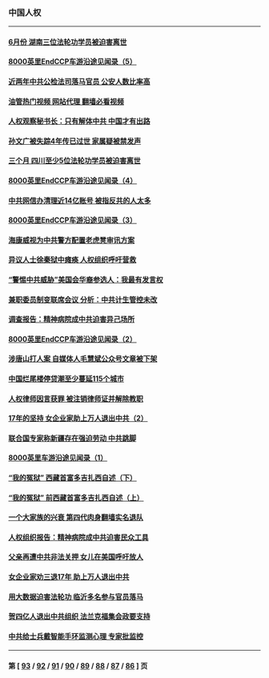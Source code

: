 ### 中国人权
---
#### [6月份 湖南三位法轮功学员被迫害离世](../../pages/ncid278/n13807730.md?08230445) 
#### [8000英里EndCCP车游沿途见闻录（5）](../../pages/ncid278/n13807745.md?08230445) 
#### [近两年中共公检法司落马官员 公安人数比率高](../../pages/ncid278/n13807094.md?08230445) 
#### [油管热门视频 网站代理 翻墙必看视频](http://209.222.30.114:81/youtube.html?08230445)
#### [人权观察秘书长：只有解体中共 中国才有出路](../../pages/ncid278/n13807770.md?08230445) 
#### [孙文广被失踪4年传已过世 家属疑被禁发声](../../pages/ncid278/n13807343.md?08230445) 
#### [三个月 四川至少5位法轮功学员被迫害离世](../../pages/ncid278/n13807221.md?08230445) 
#### [8000英里EndCCP车游沿途见闻录（4）](../../pages/ncid278/n13805546.md?08230445) 
#### [中共网信办清理近14亿账号 被指反共的人太多](../../pages/ncid278/n13806772.md?08230445) 
#### [8000英里EndCCP车游沿途见闻录（3）](../../pages/ncid278/n13805468.md?08230445) 
#### [海康威视为中共警方配置老虎凳审讯方案](../../pages/ncid278/n13798469.md?08230445) 
#### [异议人士徐秦狱中瘫痪 人权组织呼吁营救](../../pages/ncid278/n13806665.md?08230445) 
#### [“警惕中共威胁”美国会华裔参选人：我最有发言权](../../pages/ncid278/n13806422.md?08230445) 
#### [兼职委员制变联席会议 分析：中共计生管控未改](../../pages/ncid278/n13806395.md?08230445) 
#### [调查报告：精神病院成中共迫害异己场所](../../pages/ncid278/n13806163.md?08230445) 
#### [8000英里EndCCP车游沿途见闻录（2）](../../pages/ncid278/n13805436.md?08230445) 
#### [涉唐山打人案 自媒体人毛慧斌公众号文章被下架](../../pages/ncid278/n13806105.md?08230445) 
#### [中国烂尾楼停贷潮至少蔓延115个城市](../../pages/ncid278/n13805842.md?08230445) 
#### [人权律师因言获罪 被注销律师证并解除教职](../../pages/ncid278/n13805685.md?08230445) 
#### [17年的坚持 女企业家助上万人退出中共（2）](../../pages/ncid278/n13804755.md?08230445) 
#### [联合国专家称新疆存在强迫劳动 中共跳脚](../../pages/ncid278/n13805421.md?08230445) 
#### [8000英里车游沿途见闻录（1）](../../pages/ncid278/n13804859.md?08230445) 
#### [“我的冤狱” 西藏首富多吉扎西自述（下）](../../pages/ncid278/n13805367.md?08230445) 
#### [“我的冤狱” 前西藏首富多吉扎西自述（上）](../../pages/ncid278/n13805057.md?08230445) 
#### [一个大家族的兴衰 第四代肉身翻墙实名退队](../../pages/ncid278/n13804661.md?08230445) 
#### [人权组织报告：精神病院成中共迫害民众工具](../../pages/ncid278/n13804311.md?08230445) 
#### [父亲再遭中共非法关押 女儿在美国呼吁放人](../../pages/ncid278/n13804643.md?08230445) 
#### [女企业家劝三退17年 助上万人退出中共](../../pages/ncid278/n13803984.md?08230445) 
#### [用大数据迫害法轮功 临沂多名参与官员落马](../../pages/ncid278/n13803374.md?08230445) 
#### [贺四亿人退出中共组织 法兰克福集会政要支持](../../pages/ncid278/n13803117.md?08230445) 
#### [中共给士兵戴智能手环监测心理 专家批监控](../../pages/ncid278/n13803076.md?08230445) 

---
#### 第 [ [93](./93.md?08230445) / [92](./92.md?08230445) / [91](./91.md?08230445) / [90](./90.md?08230445) / [89](./89.md?08230445) / [88](./88.md?08230445) / [87](./87.md?08230445) / [86](./86.md?08230445) ] 页
